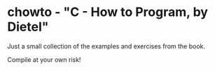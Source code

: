 # chowto - "C - How to Program, by Dietel"

Just a small collection of the examples and exercises from the book.

Compile at your own risk!
